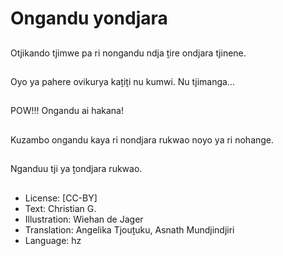 # Ongandu yondjara

##
Otjikando tjimwe pa ri nongandu ndja ṱire ondjara tjinene.

##
Oyo ya pahere ovikurya kaṱiṱi nu kumwi. Nu tjimanga...

##
POW!!! Ongandu ai hakana!

##
Kuzambo ongandu kaya ri nondjara rukwao noyo ya ri nohange.

##
Nganduu tji ya ṱondjara rukwao.

##
* License: [CC-BY]
* Text: Christian G.
* Illustration: Wiehan de Jager
* Translation: Angelika Tjouṱuku, Asnath Mundjindjiri
* Language: hz
